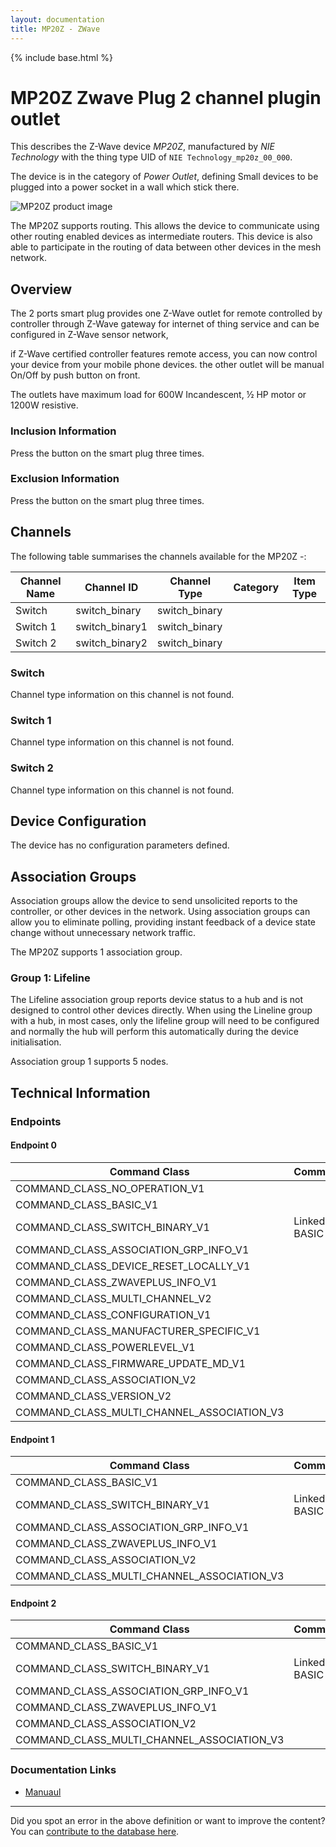 ```yaml
---
layout: documentation
title: MP20Z - ZWave
---
```


{% include base.html %}

# MP20Z Zwave Plug 2 channel plugin outlet
This describes the Z-Wave device *MP20Z*, manufactured by *NIE Technology* with the thing type UID of ```NIE Technology_mp20z_00_000```.

The device is in the category of *Power Outlet*, defining Small devices to be plugged into a power socket in a wall which stick there.

![MP20Z product image](https://opensmarthouse.org/assets/zwave/attachments/1125/Capture.JPG)


The MP20Z supports routing. This allows the device to communicate using other routing enabled devices as intermediate routers.  This device is also able to participate in the routing of data between other devices in the mesh network.

## Overview

The 2 ports smart plug provides one Z-Wave outlet for remote controlled by controller through Z-Wave gateway for internet of thing service and can be configured in Z-Wave sensor network, 

if Z-Wave certified controller features remote access, you can now control your device from your mobile phone devices. the other outlet will be manual On/Off by push button on front. 

The outlets have maximum load for 600W Incandescent, ½ HP motor or 1200W resistive.

### Inclusion Information

Press the button on the smart plug three times.

### Exclusion Information

Press the button on the smart plug three times.

## Channels

The following table summarises the channels available for the MP20Z -:

| Channel Name | Channel ID | Channel Type | Category | Item Type |
|--------------|------------|--------------|----------|-----------|
| Switch | switch_binary | switch_binary |  |  | 
| Switch 1 | switch_binary1 | switch_binary |  |  | 
| Switch 2 | switch_binary2 | switch_binary |  |  | 

### Switch
Channel type information on this channel is not found.

### Switch 1
Channel type information on this channel is not found.

### Switch 2
Channel type information on this channel is not found.



## Device Configuration

The device has no configuration parameters defined.

## Association Groups

Association groups allow the device to send unsolicited reports to the controller, or other devices in the network. Using association groups can allow you to eliminate polling, providing instant feedback of a device state change without unnecessary network traffic.

The MP20Z supports 1 association group.

### Group 1: Lifeline

The Lifeline association group reports device status to a hub and is not designed to control other devices directly. When using the Lineline group with a hub, in most cases, only the lifeline group will need to be configured and normally the hub will perform this automatically during the device initialisation.

Association group 1 supports 5 nodes.

## Technical Information

### Endpoints

#### Endpoint 0

| Command Class | Comment |
|---------------|---------|
| COMMAND_CLASS_NO_OPERATION_V1| |
| COMMAND_CLASS_BASIC_V1| |
| COMMAND_CLASS_SWITCH_BINARY_V1| Linked to BASIC|
| COMMAND_CLASS_ASSOCIATION_GRP_INFO_V1| |
| COMMAND_CLASS_DEVICE_RESET_LOCALLY_V1| |
| COMMAND_CLASS_ZWAVEPLUS_INFO_V1| |
| COMMAND_CLASS_MULTI_CHANNEL_V2| |
| COMMAND_CLASS_CONFIGURATION_V1| |
| COMMAND_CLASS_MANUFACTURER_SPECIFIC_V1| |
| COMMAND_CLASS_POWERLEVEL_V1| |
| COMMAND_CLASS_FIRMWARE_UPDATE_MD_V1| |
| COMMAND_CLASS_ASSOCIATION_V2| |
| COMMAND_CLASS_VERSION_V2| |
| COMMAND_CLASS_MULTI_CHANNEL_ASSOCIATION_V3| |
#### Endpoint 1

| Command Class | Comment |
|---------------|---------|
| COMMAND_CLASS_BASIC_V1| |
| COMMAND_CLASS_SWITCH_BINARY_V1| Linked to BASIC|
| COMMAND_CLASS_ASSOCIATION_GRP_INFO_V1| |
| COMMAND_CLASS_ZWAVEPLUS_INFO_V1| |
| COMMAND_CLASS_ASSOCIATION_V2| |
| COMMAND_CLASS_MULTI_CHANNEL_ASSOCIATION_V3| |
#### Endpoint 2

| Command Class | Comment |
|---------------|---------|
| COMMAND_CLASS_BASIC_V1| |
| COMMAND_CLASS_SWITCH_BINARY_V1| Linked to BASIC|
| COMMAND_CLASS_ASSOCIATION_GRP_INFO_V1| |
| COMMAND_CLASS_ZWAVEPLUS_INFO_V1| |
| COMMAND_CLASS_ASSOCIATION_V2| |
| COMMAND_CLASS_MULTI_CHANNEL_ASSOCIATION_V3| |

### Documentation Links

* [Manuaul](https://www.opensmarthouse.org/zwavedatabase/1125/MP20Z-Manual90527.pdf)

---

Did you spot an error in the above definition or want to improve the content?
You can [contribute to the database here](https://www.opensmarthouse.org/zwavedatabase/1125).
